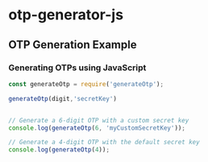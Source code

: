 ﻿# otp-generator-js

## OTP Generation Example

### Generating OTPs using JavaScript

```javascript
const generateOtp = require('generateOtp');

generateOtp(digit,'secretKey')


// Generate a 6-digit OTP with a custom secret key
console.log(generateOtp(6, 'myCustomSecretKey'));

// Generate a 4-digit OTP with the default secret key
console.log(generateOtp(4));

